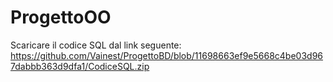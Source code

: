 # ProgettoOO
Scaricare il codice SQL dal link seguente:<br />
https://github.com/Vainest/ProgettoBD/blob/11698663ef9e5668c4be03d967dabbb363d9dfa1/CodiceSQL.zip
